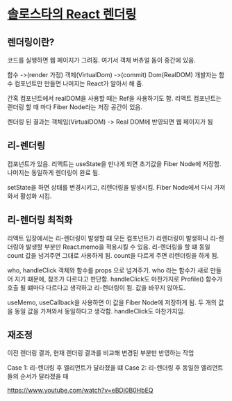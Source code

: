 # [솔로스타의 React 렌더링](https://www.youtube.com/watch?v=eBDj0B0HbEQ)

## 렌더링이란?

코드를 실행하면 웹 페이지가 그려짐.
여기서 객체 버츄얼 돔이 중간에 있음.

함수 ->(render 가정) 객체(VirtualDom) ->(commit) Dom(RealDOM)
개발자는 함수 컴포넌트만 만들면 나머지는 React가 알아서 해 줌.

간혹 컴포넌트에서 realDOM을 사용할 때는 Ref을 사용하기도 함.
리액트 컴포넌트는 렌더링 할 때 마다 Fiber Node라는 저장 공간이 있음.

렌더링 된 결과는 객체임(VirtualDOM) -> Real DOM에 반영되면 웹 페이지가 됨

## 리-렌더링

컴포넌트가 있음.
리액트는 useState을 만나게 되면 초기값을 Fiber Node에 저장함.
나머지는 동일하게 렌더링이 완료 됨.

setState을 하면 상태를 변경시키고, 리렌더링을 발생시킴.
Fiber Node에서 다시 가져와서 활성화 시킴.

## 리-렌더링 최적화

리액트 입장에서는 리-렌더링이 발생할 떄 모든 컴포넌트가 리렌더링이 발생하니 리-렌더링아 발생할 부분만 React.memo을 적용시킬 수 있음.
리-렌더링을 할 떄 동일 count 값을 넘겨주면 그대로 사용하게 됨. count을 다르게 주면 리렌더링을 하게 됨.

who, handleClick 객체와 함수를 props 으로 넘겨주기. who 라는 함수가 새로 만들어 지기 떄문에, 참조가 다르다고 판단함.
handleClick도 마찬가지로 Profile() 함수가 호출 될 떄마다 다르다고 생각하고 리-렌더링이 됨. 값을 바꾸지 않아도.

useMemo, useCallback을 사용하면 이 값을 Fiber Node에 저장하게 됨.
두 개의 값을 동일 값을 가져와서 동일하다고 생각함. handleClick도 마찬가지임.

## 재조정

이전 렌더링 결과, 현재 렌더링 결과를 비교해 변경된 부분만 반영하는 작업

Case 1: 리-렌더링 후 엘리먼트가 달라졌을 떄
Case 2: 리-렌더링 후 동일한 엘리먼트들의 순서가 달라졌을 때

https://www.youtube.com/watch?v=eBDj0B0HbEQ
